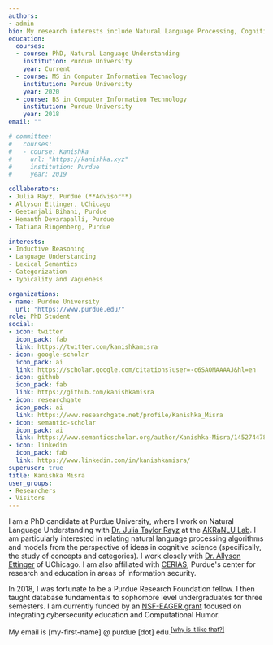 ```yaml
---
authors:
- admin
bio: My research interests include Natural Language Processing, Cognitive Science, and Deep Learning.
education:
  courses:
  - course: PhD, Natural Language Understanding
    institution: Purdue University
    year: Current
  - course: MS in Computer Information Technology
    institution: Purdue University
    year: 2020
  - course: BS in Computer Information Technology
    institution: Purdue University
    year: 2018
email: ""

# committee:
#   courses:
#   - course: Kanishka
#     url: "https://kanishka.xyz"
#     institution: Purdue
#     year: 2019

collaborators:
- Julia Rayz, Purdue (**Advisor**)
- Allyson Ettinger, UChicago
- Geetanjali Bihani, Purdue
- Hemanth Devarapalli, Purdue
- Tatiana Ringenberg, Purdue

interests:
- Inductive Reasoning
- Language Understanding
- Lexical Semantics
- Categorization
- Typicality and Vagueness

organizations:
- name: Purdue University
  url: "https://www.purdue.edu/"
role: PhD Student
social:
- icon: twitter
  icon_pack: fab
  link: https://twitter.com/kanishkamisra
- icon: google-scholar
  icon_pack: ai
  link: https://scholar.google.com/citations?user=-c6SAOMAAAAJ&hl=en
- icon: github
  icon_pack: fab
  link: https://github.com/kanishkamisra
- icon: researchgate
  icon_pack: ai
  link: https://www.researchgate.net/profile/Kanishka_Misra
- icon: semantic-scholar
  icon_pack: ai
  link: https://www.semanticscholar.org/author/Kanishka-Misra/145274478
- icon: linkedin
  icon_pack: fab
  link: https://www.linkedin.com/in/kanishkamisra/
superuser: true
title: Kanishka Misra
user_groups:
- Researchers
- Visitors
---
```


I am a PhD candidate at Purdue University, where I work on Natural Language Understanding with [Dr. Julia Taylor Rayz](https://polytechnic.purdue.edu/profile/taylo108) at the [AKRaNLU Lab](https://engineering.purdue.edu/AKRANLU/). I am particularly interested in relating natural language processing algorithms and models from the perspective of ideas in cognitive science (specifically, the study of concepts and categories). I work closely with [Dr. Allyson Ettinger](https://aetting.github.io/) of UChicago. I am also affiliated with [CERIAS](https://www.cerias.purdue.edu/), Purdue's center for research and education in areas of information security.

In 2018, I was fortunate to be a Purdue Research Foundation fellow. I then taught database fundamentals to sophomore level undergraduates for three semesters. I am currently funded by an [NSF-EAGER grant](https://www.nsf.gov/awardsearch/showAward?AWD_ID=2039605&HistoricalAwards=false) focused on integrating cybersecurity education and Computational Humor.

<!--I enjoy mentoring students interested in Natural Language Processing, check out my CV for some examples of undergraduate projects I have mentored.--->



<!---{{% alert note %}}
I am currently working on projects .
{{% /alert %}}--->

My email is [my-first-name] @ purdue [dot] edu.<sup><a href = "https://en.wikipedia.org/wiki/Address_munging">[why is it like that?]</a></sup>
